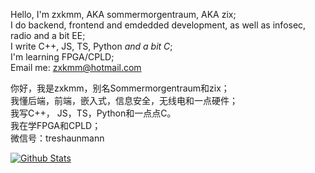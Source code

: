 Hello, I'm zxkmm, AKA sommermorgentraum, AKA zix;  
I do backend, frontend and emdedded development, as well as infosec, radio and a bit EE;  
I write C++, JS, TS, Python *and a bit C*;  
I'm learning FPGA/CPLD;  
Email me: zxkmm@hotmail.com  

   

你好，我是zxkmm，别名Sommermorgentraum和zix；  
我懂后端，前端，嵌入式，信息安全，无线电和一点硬件；  
我写C++， JS，TS，Python和一点点C。  
我在学FPGA和CPLD；  
微信号：treshaunmann  

[![Github Stats](https://github-readme-stats.vercel.app/api?username=zxkmm&theme=tokyonight&show_icons=true&show=reviews)](https://github.com/zxkmm)





